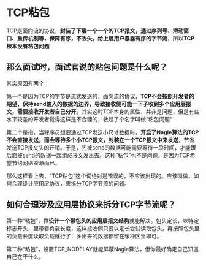 # TCP粘包

TCP是面向流的协议，**封装了下层一个一个的TCP报文，通过序列号、滑动窗口、重传机制等，保障有序，不丢失，给上层用户暴露有序的字节流**，所以**TCP根本没有粘包问题**  

## 那么面试时，面试官说的粘包问题是什么呢？  

其实原因有两个：  

第一个是因为TCP的字节是流式发送的，面向流的协议，**TCP不会按照开发者的期望，保持send输入的数据的边界，导致接收侧可能一下子收到多个应用层报文，需要接收开发者自己分开**。其实这时TCP本身的属性，并非是问题，但是有些水平较差的开发者觉得这样是不合理的，救起了个名字叫做”粘包问题“  

第二个是指，当程序员想要通过TCP发送小尺寸数据时，**开启了Nagle算法的TCP不会直接发送，而会等待多个小TCP报文，封装在一个TCP报文中来发送**，节省发送TCP报文头的开销。于是，先被send的数据可能需要等待一段时间，才能跟后面被send的数据一起组成报文发出去。这种“粘包”也不是问题，是因为TCP希望节约网络资源而已。

那么这样看上去，“TCP粘包”这个词绝对是错误的，不应该出现的。应该叫做，如何合理设计应用层协议，来拆分TCP字节流的问题。  

## 如何合理涉及应用层协议来拆分TCP字节流呢？

第一种“粘包”，靠**设计一个带包头的应用层报文结构**就能解决。包头定长，以特定标志开头，里带着负载长度，这样接收侧只要以定长尝试读取包头，再按照包头里的负载长度读取负载就行了，多出来的数据都留在缓冲区里即可。  

  

第二种“粘包”，设置TCP_NODELAY就能屏蔽Nagle算法，但你最好确定自己知道自己在干什么。  